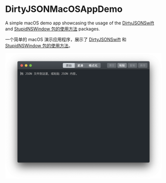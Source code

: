 # DirtyJSONMacOSAppDemo

A simple macOS demo app showcasing the usage of the [DirtyJSONSwift](https://github.com/wuyu2015/DirtyJSONSwift) and [StupidNSWindow 包的使用方法](https://github.com/wuyu2015/StupidNSWindow) packages.

一个简单的 macOS 演示应用程序，展示了 [DirtyJSONSwift](https://github.com/wuyu2015/DirtyJSONSwift) 和 [StupidNSWindow 包的使用方法](https://github.com/wuyu2015/StupidNSWindow)。

<img src="screenshot.png" alt="screenshot" style="zoom:100%;" />
